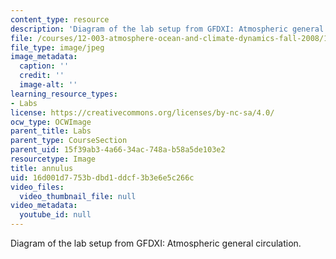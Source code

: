 ```yaml
---
content_type: resource
description: 'Diagram of the lab setup from GFDXI: Atmospheric general circulation.'
file: /courses/12-003-atmosphere-ocean-and-climate-dynamics-fall-2008/16d001d7753bdbd1ddcf3b3e6e5c266c_annulus.jpg
file_type: image/jpeg
image_metadata:
  caption: ''
  credit: ''
  image-alt: ''
learning_resource_types:
- Labs
license: https://creativecommons.org/licenses/by-nc-sa/4.0/
ocw_type: OCWImage
parent_title: Labs
parent_type: CourseSection
parent_uid: 15f39ab3-4a66-34ac-748a-b58a5de103e2
resourcetype: Image
title: annulus
uid: 16d001d7-753b-dbd1-ddcf-3b3e6e5c266c
video_files:
  video_thumbnail_file: null
video_metadata:
  youtube_id: null
---
```

Diagram of the lab setup from GFDXI: Atmospheric general circulation.